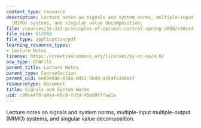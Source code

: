 ```yaml
---
content_type: resource
description: Lecture notes on signals and system norms, multiple-input multiple-output
  (MIMO) systems, and singular value decomposition.
file: /courses/16-323-principles-of-optimal-control-spring-2008/c90ce4f0a8aa60c9fd5d95ed9fffaa1a_lec15.pdf
file_size: 613569
file_type: application/pdf
learning_resource_types:
- Lecture Notes
license: https://creativecommons.org/licenses/by-nc-sa/4.0/
ocw_type: OCWFile
parent_title: Lecture Notes
parent_type: CourseSection
parent_uid: 6e894506-654a-dd52-5bd9-a554fa34866f
resourcetype: Document
title: Signals and System Norms
uid: c90ce4f0-a8aa-60c9-fd5d-95ed9fffaa1a
---
```

Lecture notes on signals and system norms, multiple-input multiple-output (MIMO) systems, and singular value decomposition.